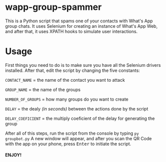 # wapp-group-spammer
This is a Python script that spams one of your contacts with What's App group chats. 
It uses Selenium for creating an instance of What's App Web, and after that, it uses XPATH hooks to simulate user interactions.

# Usage
First things you need to do is to make sure you have all the Selenium drivers installed. After that, edit the script by changing the five constants:

`CONTACT_NAME` = the name of the contact you want to attack

`GROUP_NAME` = the name of the groups

`NUMBER_OF_GROUPS` = how many groups do you want to create

`DELAY` = the dealy <em>(in seconds)</em> between the actions done by the script

`DELAY_COEFICIENT` = the multiply coeficient of the delay for generating the group


After all of this steps, run the script from the console by typing 
`py groupbot.py`
A new window will appear, and after you scan the QR Code with the app on your phone, press <kbd>Enter</kbd> to initiate the script.

#### ENJOY!











